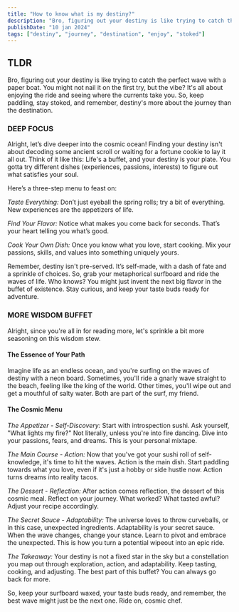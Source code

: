 ```yaml
---
title: "How to know what is my destiny?"
description: "Bro, figuring out your destiny is like trying to catch the perfect wave with a paper boat. You might not nail it on the first try, but the vibe?"
publishDate: "10 jan 2024"
tags: ["destiny", "journey", "destination", "enjoy", "stoked"]
---
```


## TLDR

Bro, figuring out your destiny is like trying to catch the perfect wave with a paper boat. You might not nail it on the first try, but the vibe? It's all about enjoying the ride and seeing where the currents take you. So, keep paddling, stay stoked, and remember, destiny's more about the journey than the destination.

### DEEP FOCUS

Alright, let’s dive deeper into the cosmic ocean! Finding your destiny isn't about decoding some ancient scroll or waiting for a fortune cookie to lay it all out. Think of it like this: Life's a buffet, and your destiny is your plate. You gotta try different dishes (experiences, passions, interests) to figure out what satisfies your soul.

Here’s a three-step menu to feast on:

_Taste Everything:_ Don’t just eyeball the spring rolls; try a bit of everything. New experiences are the appetizers of life.

_Find Your Flavor:_ Notice what makes you come back for seconds. That’s your heart telling you what’s good.

_Cook Your Own Dish:_ Once you know what you love, start cooking. Mix your passions, skills, and values into something uniquely yours.

Remember, destiny isn't pre-served. It’s self-made, with a dash of fate and a sprinkle of choices. So, grab your metaphorical surfboard and ride the waves of life. Who knows? You might just invent the next big flavor in the buffet of existence. Stay curious, and keep your taste buds ready for adventure.

### MORE WISDOM BUFFET

Alright, since you're all in for reading more, let's sprinkle a bit more seasoning on this wisdom stew.

#### The Essence of Your Path

Imagine life as an endless ocean, and you're surfing on the waves of destiny with a neon board. Sometimes, you'll ride a gnarly wave straight to the beach, feeling like the king of the world. Other times, you'll wipe out and get a mouthful of salty water. Both are part of the surf, my friend.

#### The Cosmic Menu

_The Appetizer - Self-Discovery:_ Start with introspection sushi. Ask yourself, "What lights my fire?" Not literally, unless you're into fire dancing. Dive into your passions, fears, and dreams. This is your personal mixtape.

_The Main Course - Action:_ Now that you've got your sushi roll of self-knowledge, it's time to hit the waves. Action is the main dish. Start paddling towards what you love, even if it's just a hobby or side hustle now. Action turns dreams into reality tacos.

_The Dessert - Reflection:_
After action comes reflection, the dessert of this cosmic meal. Reflect on your journey. What worked? What tasted awful? Adjust your recipe accordingly.

_The Secret Sauce - Adaptability:_
The universe loves to throw curveballs, or in this case, unexpected ingredients. Adaptability is your secret sauce. When the wave changes, change your stance. Learn to pivot and embrace the unexpected. This is how you turn a potential wipeout into an epic ride.

_The Takeaway:_
Your destiny is not a fixed star in the sky but a constellation you map out through exploration, action, and adaptability. Keep tasting, cooking, and adjusting. The best part of this buffet? You can always go back for more.

So, keep your surfboard waxed, your taste buds ready, and remember, the best wave might just be the next one. Ride on, cosmic chef.
